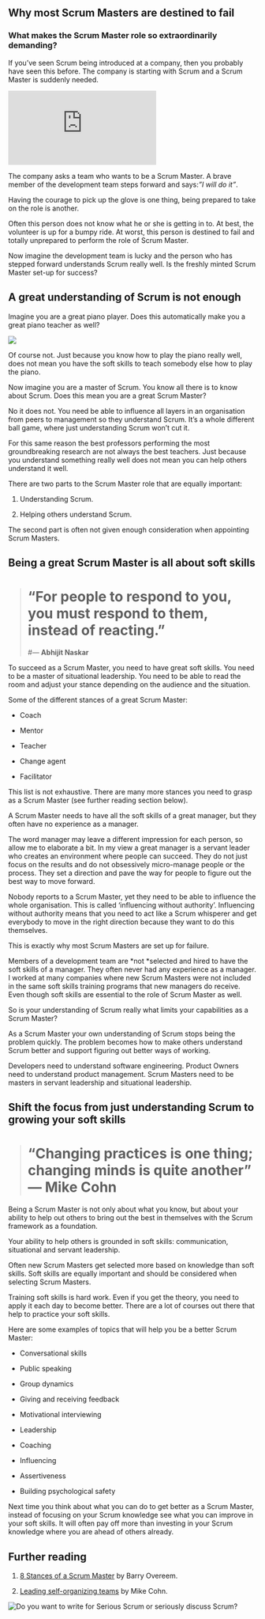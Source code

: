 ## Why most Scrum Masters are destined to fail

### What makes the Scrum Master role so extraordinarily demanding?

If you’ve seen Scrum being introduced at a company, then you probably have seen this before. The company is starting with Scrum and a Scrum Master is suddenly needed.

 <iframe src="https://medium.com/media/98902a00c7c960885c6f031d40761b04" frameborder=0></iframe>

The company asks a team who wants to be a Scrum Master. A brave member of the development team steps forward and says:*”I will do it”*.

Having the courage to pick up the glove is one thing, being prepared to take on the role is another.

Often this person does not know what he or she is getting in to. At best, the volunteer is up for a bumpy ride. At worst, this person is destined to fail and totally unprepared to perform the role of Scrum Master.

Now imagine the development team is lucky and the person who has stepped forward understands Scrum really well. Is the freshly minted Scrum Master set-up for success?

## A great understanding of Scrum is not enough

Imagine you are a great piano player. Does this automatically make you a great piano teacher as well?

![](https://cdn-images-1.medium.com/max/3840/1*nKfmtp8tDKQWyYw38ANqWg.png)

Of course not. Just because you know how to play the piano really well, does not mean you have the soft skills to teach somebody else how to play the piano.

Now imagine you are a master of Scrum. You know all there is to know about Scrum. Does this mean you are a great Scrum Master?

No it does not. You need be able to influence all layers in an organisation from peers to management so they understand Scrum. It’s a whole different ball game, where just understanding Scrum won’t cut it.

For this same reason the best professors performing the most groundbreaking research are not always the best teachers. Just because you understand something really well does not mean you can help others understand it well.

There are two parts to the Scrum Master role that are equally important:

 1. Understanding Scrum.

 2. Helping others understand Scrum.

The second part is often not given enough consideration when appointing Scrum Masters.

## Being a great Scrum Master is all about soft skills
> # “For people to respond to you, you must respond to them, instead of reacting.” 
> #― **Abhijit Naskar**

To succeed as a Scrum Master, you need to have great soft skills. You need to be a master of situational leadership. You need to be able to read the room and adjust your stance depending on the audience and the situation.

Some of the different stances of a great Scrum Master:

* Coach

* Mentor

* Teacher

* Change agent

* Facilitator

This list is not exhaustive. There are many more stances you need to grasp as a Scrum Master (see further reading section below).

A Scrum Master needs to have all the soft skills of a great manager, but they often have no experience as a manager.

The word manager may leave a different impression for each person, so allow me to elaborate a bit. In my view a great manager is a servant leader who creates an environment where people can succeed. They do not just focus on the results and do not obsessively micro-manage people or the process. They set a direction and pave the way for people to figure out the best way to move forward.

Nobody reports to a Scrum Master, yet they need to be able to influence the whole organisation. This is called ‘influencing without authority’. Influencing without authority means that you need to act like a Scrum whisperer and get everybody to move in the right direction because they want to do this themselves.

This is exactly why most Scrum Masters are set up for failure.

Members of a development team are *not *selected and hired to have the soft skills of a manager. They often never had any experience as a manager. I worked at many companies where new Scrum Masters were not included in the same soft skills training programs that new managers do receive. Even though soft skills are essential to the role of Scrum Master as well.

So is your understanding of Scrum really what limits your capabilities as a Scrum Master?

As a Scrum Master your own understanding of Scrum stops being the problem quickly. The problem becomes how to make others understand Scrum better and support figuring out better ways of working.

Developers need to understand software engineering. Product Owners need to understand product management. Scrum Masters need to be masters in servant leadership and situational leadership.

## Shift the focus from just understanding Scrum to growing your soft skills
> # “Changing practices is one thing; changing minds is quite another” — Mike Cohn

Being a Scrum Master is not only about what you know, but about your ability to help out others to bring out the best in themselves with the Scrum framework as a foundation.

Your ability to help others is grounded in soft skills: communication, situational and servant leadership.

Often new Scrum Masters get selected more based on knowledge than soft skills. Soft skills are equally important and should be considered when selecting Scrum Masters.

Training soft skills is hard work. Even if you get the theory, you need to apply it each day to become better. There are a lot of courses out there that help to practice your soft skills.

Here are some examples of topics that will help you be a better Scrum Master:

* Conversational skills

* Public speaking

* Group dynamics

* Giving and receiving feedback

* Motivational interviewing

* Leadership

* Coaching

* Influencing

* Assertiveness

* Building psychological safety

Next time you think about what you can do to get better as a Scrum Master, instead of focusing on your Scrum knowledge see what you can improve in your soft skills. It will often pay off more than investing in your Scrum knowledge where you are ahead of others already.

## Further reading

 1. [8 Stances of a Scrum Master](http://www.barryovereem.com/the-8-stances-of-a-scrum-master/) by Barry Overeem.

 2. [Leading self-organizing teams](https://www.slideshare.net/mikecohn/leading-a-selforganizing-team-22871500) by Mike Cohn.

![[Do you want to write for Serious Scrum or seriously discuss Scrum?](http://seriousscrum.com/invite)](https://cdn-images-1.medium.com/max/NaN/1*qsg-zjcnz5A8B1xmBbdIfw.png)